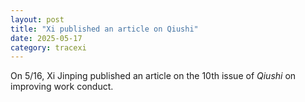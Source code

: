 ```yaml
---
layout: post
title: "Xi published an article on Qiushi"
date: 2025-05-17
category: tracexi
---
```


On 5/16, Xi Jinping published an article on the 10th issue of *Qiushi* on improving work conduct.

